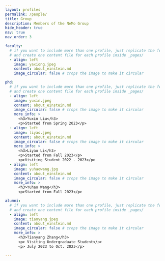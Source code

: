 ```yaml
---
layout: profiles
permalink: /people/
title: Group 
description: Members of the NeMo Group 
hide_header: true
nav: true
nav_order: 3

faculty:
  # if you want to include more than one profile, just replicate the following block
  # and create one content file for each profile inside _pages/
  - align: left 
    image: yaxiong.jpeg
    content: about_einstein.md
    image_circular: false # crops the image to make it circular

phd:
  # if you want to include more than one profile, just replicate the following block
  # and create one content file for each profile inside _pages/
  - align: left 
    image: yuxin.jpeg
    content: about_einstein.md
    image_circular: false # crops the image to make it circular
    more_info: >
      <h3>Yuxin Liu</h3>
      <p>Started from Spring 2023</p>
  - align: left
    image: liyao.jpeg
    content: about_einstein.md
    image_circular: false # crops the image to make it circular
    more_info: >
      <h3>Liyao Li</h3>
      <p>Started from Fall 2023</p>
      <p>Visiting Student 2022 - 2023</p>
  - align: left
    image: yuhaowang.jpg
    content: about_einstein.md
    image_circular: false # crops the image to make it circular
    more_info: >
      <h3>Yuhao Wang</h3>
      <p>Started from Fall 2023</p>

alumni:
  # if you want to include more than one profile, just replicate the following block
  # and create one content file for each profile inside _pages/
  - align: left 
    image: tianyang.jpeg
    content: about_einstein.md
    image_circular: false # crops the image to make it circular
    more_info: >
      <h3>Tianyang Zhang</h3>
      <p> Visiting Undergraduate Student</p>
      <p> July 2023 to Oct. 2023</p>

---
```

